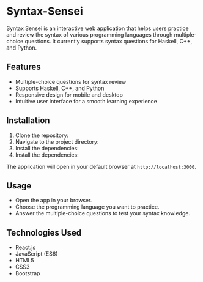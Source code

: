 # Syntax-Sensei

Syntax Sensei is an interactive web application that helps users practice and review the syntax of various programming languages through multiple-choice questions. It currently supports syntax questions for Haskell, C++, and Python.

## Features

- Multiple-choice questions for syntax review
- Supports Haskell, C++, and Python
- Responsive design for mobile and desktop
- Intuitive user interface for a smooth learning experience

## Installation

1. Clone the repository:
2. Navigate to the project directory:
3. Install the dependencies:
3. Install the dependencies:

The application will open in your default browser at `http://localhost:3000`.

## Usage

- Open the app in your browser.
- Choose the programming language you want to practice.
- Answer the multiple-choice questions to test your syntax knowledge.

## Technologies Used

- React.js
- JavaScript (ES6)
- HTML5
- CSS3
- Bootstrap
